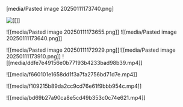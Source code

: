 [media/Pasted image 20250111173740.png]

![[[<img src="Pasted image 20250111173740.png">]]](https://github.com/Stehfyn/vault/blob/main/vault/media/Pasted%20image%2020250111173740.png)

![[media/Pasted image 20250111173655.png]]
![[media/Pasted image 20250111173640.png]]

![[media/Pasted image 20250111172929.png]]![[media/Pasted image 20250111173910.png]]
![[media/ddfe7e49156e0b77193b4233bad98b39.mp4]]

![[media/f660101e1658dd1f3a7fa2756bd71d7e.mp4]]

![[media/f109215b89da2cc9cd76e61f9bbb954c.mp4]]

![[media/bd69b27a90ca8e5cd49b353c0c74e621.mp4]]

